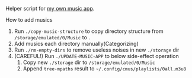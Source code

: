 Helper script for [my own music app](https://blog.kurcreative.com/kur2302030906).

How to add musics
1. Run `./copy-music-structure` to copy directory structure 
   from `/storage/emulated/0/Music` to `.`
2. Add musics each directory manually(Categorizing)
3. Run `./rm-empty-dirs` to remove useless noises in new `./storage` dir
4. (CAREFUL!) Run `./UPDATE-MUSIC-APP` to below side-effect operation
    1. Copy new `./storage` dir to `/storage/emulated/0/Music`
    2. Append `tree-mpaths` result to `~/.config/cmus/playlists/0all.m3u8`
